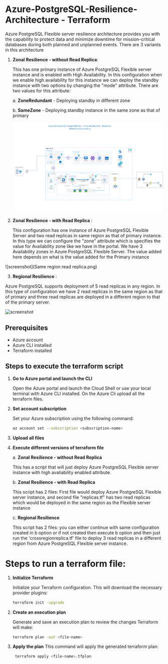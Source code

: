 # Azure-PostgreSQL-Resilience-Architecture - Terraform

Azure PostgreSQL Flexible server resilience architecture provides you with the capability to protect data and minimize downtime for mission-critical databases during both planned and unplanned events. There are 3 variants in this architecture

1. **Zonal Resilience - without Read Replica**:
   
   This has one primary instance of Azure PostgreSQL Flexible server instance and is enabled with High Availability. In this configuration when we enable high availability for this instance we can deploy the standby 
   instance with two options by changing the "mode" attribute. There are two values for this attribute:
   
   a. **ZoneRedundant** - Deploying standby in different zone
   
   b. **SameZone** - Deploying standby instance in the same zone as that of primary

   ![screenshot](HA.png)
   
2. **Zonal Resilience - with Read Replica** :
   
    This configuration has one instance of Azure PostgreSQL Flexible Server and two read replicas in same region as that of primary instance. In this type we can configure the "zone" attribute which is specifies the value 
    for Availability zone like we have in the portal. We have 3 Availability zones in Azure PostgreSQL Flexible Server. The value added here depends on what is the value added for the Primary instance
   
![screenshot](Same region read replica.png)

3.  **Regional Resilience** :

   Azure PostgreSQL supports deployment of 5 read replicas in any region. In this type of configuration we have 2 read replicas in the same region as that of primary and three read replicas are deployed in a different 
   region to that of the primary server. 

![screenshot](crossregion_readreplica.png)
## Prerequisites

- Azure account
- Azure CLI installed
- Terraform installed

## Steps to execute the terraform script

1. **Go to Azure portal and launch the CLI**

   Open the Azure portal and launch the Cloud Shell or use your local terminal with Azure CLI installed. On the Azure Cli upload all the terraform files.

2. **Set account subscription**

   Set your Azure subscription using the following command:
   ```sh
   az account set --subscription <subscription-name>
   ```
3.  **Upload all files**

4. **Execute different versions of terraform file**

   a. **Zonal Resilience - without Read Replica**

      This has a script that will just deploy Azure PostgreSQL Flexible server instance with high avaliability enabled attribute.

   b. **Zonal Resilience - with Read Replica**
      
      This script has 2 files: First file would deploy  Azure PostgreSQL Flexible server instance, and second file "replicas.tf" has two read replicas which would be deployed in the same region as the Flexible server instance

   c. **Regional Resilience**

      This script has 2 files: you can either continue with same configuration created in b option or if not created then execute b option and then just run the 'crossregionreplica.tf' file to deploy 3 read replicas in a different region from Azure PostgreSQL Flexible server instance.

# Steps to run a terraform file:     

1. **Initialize Terraform**

   Initialize your Terraform configuration. This will download the necessary provider plugins:
   ```sh
   terraform init -upgrade
   ```
2. **Create an execution plan**

    Generate and save an execution plan to review the changes Terraform will make:
    ```sh
   terraform plan -out <file-name>
   ```
3. **Apply the plan**
   This command will apply the generated terraform plan:
   ```sh
    terraform apply <file-name>.tfplan
